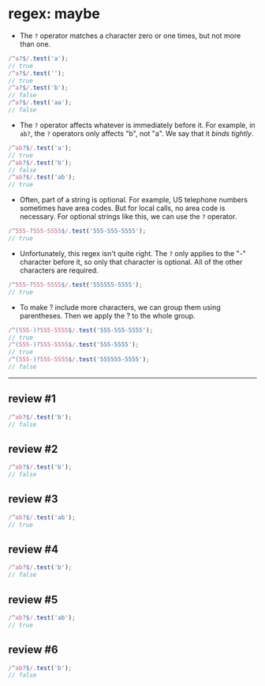 # regex: maybe

- The `?` operator matches a character zero or one times, but not more than one.

```js
/^a?$/.test('a');
// true
/^a?$/.test('');
// true
/^a?$/.test('b');
// false
/^a?$/.test('aa');
// false
```

- The `?` operator affects whatever is immediately before it. For example, in `ab?`, the `?` operators only affects "b", not "a". We say that it _binds tightly_.

```js
/^ab?$/.test('a');
// true
/^ab?$/.test('b');
// false
/^ab?$/.test('ab');
// true
```

- Often, part of a string is optional. For example, US telephone numbers sometimes have area codes. But for local calls, no area code is necessary. For optional strings like this, we can use the `?` operator.

```js
/^555-?555-5555$/.test('555-555-5555');
// true
```

- Unfortunately, this regex isn't quite right. The `?` only applies to the "-" character before it, so only that character is optional. All of the other characters are required.

```js
/^555-?555-5555$/.test('555555-5555');
// true
```

- To make ? include more characters, we can group them using parentheses. Then we apply the ? to the whole group.

```js
/^(555-)?555-5555$/.test('555-555-5555');
// true
/^(555-)?555-5555$/.test('555-5555');
// true
/^(555-)?555-5555$/.test('555555-5555');
// false
```

---

## review #1

```js
/^ab?$/.test('b');
// false
```

## review #2

```js
/^ab?$/.test('b');
// false
```

## review #3

```js
/^ab?$/.test('ab');
// true
```

## review #4

```js
/^ab?$/.test('b');
// false
```

## review #5

```js
/^ab?$/.test('ab');
// true
```

## review #6

```js
/^ab?$/.test('b');
// false
```
